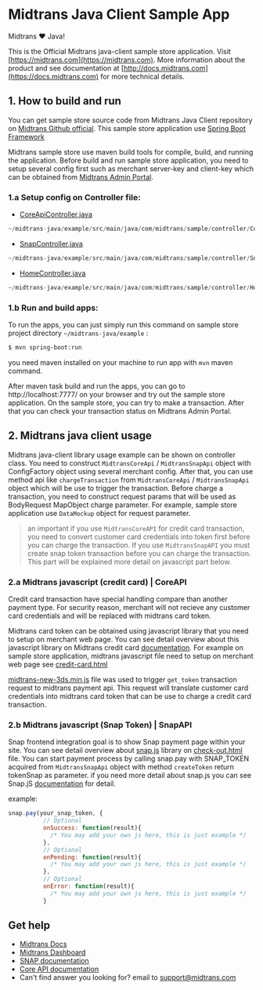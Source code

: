 Midtrans Java Client Sample App
=====================================

Midtrans ❤️ Java! 

This is the Official Midtrans java-client sample store application. Visit [https://midtrans.com](https://midtrans.com). More information about the product and see documentation at [http://docs.midtrans.com](https://docs.midtrans.com) for more technical details.

## 1. How to build and run

You can get sample store source code from Midtrans Java Client repository on [Midtrans Github official](https://github.com/Midtrans/midtrans-java/tree/master/example).
This sample store application use [Spring Boot Framework](https://spring.io/projects/spring-boot)

Midtrans sample store use maven build tools for compile, build, and running the application.
Before build and run sample store application, you need to setup several config first such as merchant server-key and client-key which can be obtained from [Midtrans Admin Portal](https://account.midtrans.com/login).

### 1.a Setup config on Controller file:

* [CoreApiController.java](https://github.com/Midtrans/midtrans-java/blob/master/example/src/main/java/com/midtrans/sample/controller/CoreApiController.java#L24)
```java
~/midtrans-java/example/src/main/java/com/midtrans/sample/controller/CoreApiController.java
```
* [SnapController.java](https://github.com/Midtrans/midtrans-java/blob/master/example/src/main/java/com/midtrans/sample/controller/SnapController.java#L23)
```java
~/midtrans-java/example/src/main/java/com/midtrans/sample/controller/SnapController.java
```
* [HomeController.java](https://github.com/Midtrans/midtrans-java/blob/master/example/src/main/java/com/midtrans/sample/controller/HomeController.java#L17)
```java
~/midtrans-java/example/src/main/java/com/midtrans/sample/controller/HomeController.java
```

### 1.b Run and build apps:
To run the apps, you can just simply run this command on sample store project directory ```~/midtrans-java/example``` :

```bash
$ mvn spring-boot:run
```
you need maven installed on your machine to run app with ```mvn``` maven command.

After maven task build and run the apps, you can go to http://localhost:7777/ on your browser and try out the sample store application. 
On the sample store, you can try to make a transaction. After that you can check your transaction status on Midtrans Admin Portal.

## 2. Midtrans java client usage
Midtrans java-client library usage example can be shown on controller class. You need to construct ```MidtransCoreApi``` / ```MidtransSnapApi``` object with ConfigFactory object using several merchant config.
After that, you can use method api like ```chargeTransaction``` from ```MidtransCoreApi``` / ```MidtransSnapApi``` object which will be use to trigger the transaction. 
Before charge a transaction, you need to construct request params that will be used as BodyRequest MapObject charge parameter. 
For example, sample store application use ```DataMockup``` object for request parameter.

> an important if you use ```MidtransCoreAPI``` for credit card transaction, you need to convert customer card credentials into token first before you can charge the transaction. If you use ```MidtransSnapAPI``` you must create snap token transaction before you can charge the transaction. This part will be explained more detail on javascript part below.

### 2.a Midtrans javascript (credit card) | CoreAPI
Credit card transaction have special handling compare than another payment type. For security reason, merchant will not recieve any customer card credentials and will be replaced with midtrans card token.

Midtrans card token can be obtained using javascript library that you need to setup on merchant web page. You can see detail overview about this javascript library on Midtrans credit card [documentation](https://api-docs.midtrans.com/#get-token). For example on sample store application, midtrans javascript file need to setup on merchant web page see [credit-card.html](https://github.com/Midtrans/midtrans-java/blob/master/example/src/main/resources/templates/coreapi/credit-card.html#L153)

[midtrans-new-3ds.min.js](https://api.midtrans.com/v2/assets/js/midtrans-new-3ds.min.js) file was used to trigger ```get_token``` transaction request to midtrans payment api. This request will translate customer card credentials into midtrans card token that can be use to charge a credit card transaction.


### 2.b Midtrans javascript (Snap Token) | SnapAPI
Snap frontend integration goal is to show Snap payment page within your site. You can see detail overview about [snap.js](https://app.sandbox.midtrans.com/snap/snap.js) library on [check-out.html](https://github.com/Midtrans/midtrans-java/blob/master/example/src/main/resources/templates/snap/check-out.html#L83) file. You can start payment process by calling snap.pay with SNAP_TOKEN acquired from ```MidtransSnapApi``` object with method ``createToken`` return tokenSnap as parameter. if you need more detail about snap.js you can see Snap.jS [documentation](https://snap-docs.midtrans.com/#frontend-integration) for detail.

example:
```javascript
snap.pay(your_snap_token, {
          // Optional
          onSuccess: function(result){
            /* You may add your own js here, this is just example */
          },
          // Optional
          onPending: function(result){
            /* You may add your own js here, this is just example */
          },
          // Optional
          onError: function(result){
            /* You may add your own js here, this is just example */
          }
```
## Get help

* [Midtrans Docs](https://docs.midtrans.com)
* [Midtrans Dashboard ](https://dashboard.midtrans.com/)
* [SNAP documentation](http://snap-docs.midtrans.com)
* [Core API documentation](http://api-docs.midtrans.com)
* Can't find answer you looking for? email to [support@midtrans.com](mailto:support@midtrans.com)
